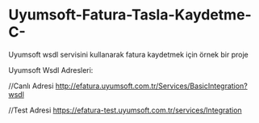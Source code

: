 # Uyumsoft-Fatura-Tasla-Kaydetme-C-
Uyumsoft wsdl servisini kullanarak fatura kaydetmek için örnek bir proje

Uyumsoft Wsdl Adresleri:

//Canlı Adresi
http://efatura.uyumsoft.com.tr/Services/BasicIntegration?wsdl

//Test Adresi
https://efatura-test.uyumsoft.com.tr/services/Integration
